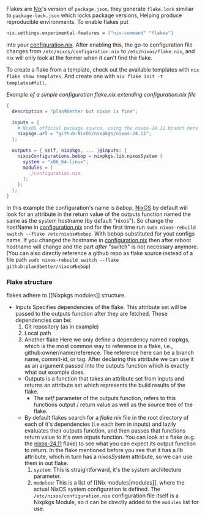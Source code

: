 Flakes are [Nix](Nix.md)'s version of `package.json`, they generate `flake.lock` similiar to `package-lock.json` which locks package versions, Helping produce reproducible environments. To enable flakes put
```nix
nix.settings.experimental-features = ["nix-command" "flakes"]
```
into your [configuration.nix](configuration.nix).  After enabling this, the go-to configuration file changes from `/etc/nixos/configuration.nix` to `/etc/nixos/flake.nix`, and nix will only look at the former when it can't find the flake.

To create a flake from a template, check out the available templates with `nix flake show templates`.  And create one with `nix flake init -t templates#full`.

*Example of a simple configuration flake.nix extending configuration.nix file*
```nix
{
  description = "plan9better but nixos is fine";

  inputs = {
    # NixOS official package source, using the nixos-24.11 branch here
    nixpkgs.url = "github:NixOS/nixpkgs/nixos-24.11";
  };

  outputs = { self, nixpkgs, ... }@inputs: {
    nixosConfigurations.bebop = nixpkgs.lib.nixosSystem {
      system = "x86_64-linux";
      modules = [
        ./configuration.nix
      ];
    };
  };
}
```

In this example the configuration's name is *bebop*, [NixOS](NixOS.md) by default will look for an attribute in the return value of the outputs function named the same as the system hostname (by default "nixos"). So change the hostName in [configuration.nix](configuration.nix) and for the first time run `sudo nixos-rebuild switch --flake /etc/nixos#bebop`. With bebop substituted for yout configs name. If you changed the hostname in [configuration.nix](configuration.nix) then after reboot hostname will change and the part *after* "switch" is not necessary anymore. (You can also directly reference a github repo as flake source instead of a file path `sudo nixos-rebuild switch --flake github:plan9better/nixos#bebop`)

### Flake structure
flakes adhere to [[Nixpkgs modules]] structure.
- Inputs Specifies dependencies of the flake. This attribute set will be passed to the outputs function after they are fetched. Those dependencies can be:
    1. Git repository (as in example)
    2. Local path
    3. Another flake
    Here we only define a dependency named nixpkgs, which is the most common way to reference in a flake, i.e., github:owner/name/reference. The reference here can be a branch name, commit-id, or tag. After declaring this attribute we can use it as an argument passed into the outputs function which is exactly what out example does.
    - Outputs is a function that takes an attribute set from inputs and returns an attribute set which represents the build results of the flake.
        - The *self* parameter of the outputs function, refers to this functions output / return value as well as the source tree of the flake.
    - By default flakes search for a *flake.nix* file in the root directory of each of it's dependencies (i.e each item in inputs) and lazily evaluates their outputs function, and then passes that functions return value to it's own otputs function. You can look at a flake (e.g. the [nixos-24.11](https://github.com/NixOS/nixpkgs/blob/nixos-24.11/flake.nix) flake) to see what you can expect its output function to return. In the flake mentioned before you see that it has a *lib* attribute, which in turn has a *nixosSystem* attribute, so we can use them in out flake.
        1. `system`: This is straightforward, it's the system architecture parameter.
        2. `modules`: This is a list of [[Nix modules|modules]], where the actual NixOS system configuration is defined. The `/etc/nixos/configuration.nix` configuration file itself is a Nixpkgs Module, so it can be directly added to the `modules` list for use.